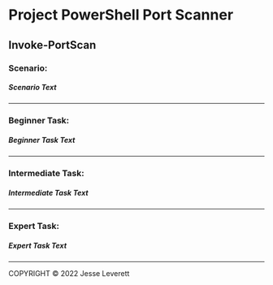 # **Project PowerShell Port Scanner**
## Invoke-PortScan

### **Scenario:** 
##### Scenario Text

---

### **Beginner Task:** 
##### Beginner Task Text

---

### **Intermediate Task:**  
##### Intermediate Task Text

---

### **Expert Task:**
##### Expert Task Text

---
COPYRIGHT © 2022 Jesse Leverett